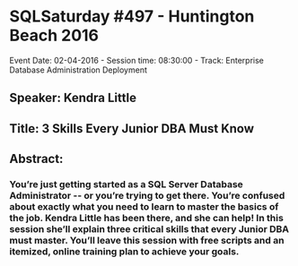 # SQLSaturday #497 - Huntington Beach 2016
Event Date: 02-04-2016 - Session time: 08:30:00 - Track: Enterprise Database Administration  Deployment
## Speaker: Kendra Little
## Title: 3 Skills Every Junior DBA Must Know
## Abstract:
### You’re just getting started as a SQL Server Database Administrator -- or you’re trying to get there. You’re confused about exactly what you need to learn to master the basics of the job. Kendra Little has been there, and she can help! In this session she’ll explain three critical skills that every Junior DBA must master. You’ll leave this session with free scripts and an itemized, online training plan to achieve your goals.

